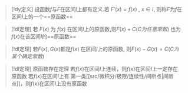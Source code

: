 

> [!dy定义] 
> 设函数$f$与$F$在区间$I$上都有定义.若
> $F'(x)=f(x)~,~x\in I,$
> 则称$F$为$f$在区间$I$上的一个==原函数==


> [!dl定理] 
> 若 $F(x)$ 为 $f(x)$ 在区间$I$上的原函数,则$F(x)+C(C为任意常数)$ 也为$f(x)$在该区间$I$的==原函数==

> [!dl定理] 
> 若$F(x),G(x)$都是$f(x)$ 在区间$I$上的原函数, 则$F(x)-G(x)=C(C为某个确定常数)$ 


> [!dl定理] 原函数存在定理 
> 若$f(x)$在区间$I$上连续，则$f(x)$在区间$I$上一定存在原函数
> 若$f(x)$在区间$I$上有 第一类[[src/微积分/极限/连续性/间断点|间断点]]，则$f(x)$在区间$I$上没有原函数


